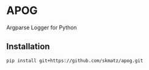 # APOG

Argparse Logger for Python

## Installation

```sh
pip install git+https://github.com/skmatz/apog.git
```
